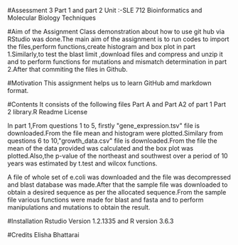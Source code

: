 #Assessment 3 Part 1 and part 2
Unit :-SLE 712 Bioinformatics and Molecular Biology Techniques

#Aim of the Assignment
Class demonstration about how to use git hub via RStudio was done.The main aim of the assignment is to run codes to import the files,perform functions,create histogram and box plot in part 1.Similarly,to test the blast limit ,download files and compress and unzip it and to perform functions for mutations and mismatch determination in part 2.After that commiting the files in Github.

#Motivation
This assignment helps us to learn GitHub amd markdown format.

#Contents
It consists of the following files
Part A and Part A2 of part 1
Part 2 library.R
Readme
License

In part 1,From questions 1 to 5, firstly "gene_expression.tsv" file is downloaded.From the file mean and histogram were plotted.Similary from questions 6 to 10,"growth_data.csv" file is downloaded.From the file the mean of the data provided was calculated and the box plot was plotted.Also,the p-value of the northeast and southwest over a period of 10 years was estimated by t.test and wilcox functions.

 A file of whole set of e.coli was downloaded and the file was decompressed and blast database was made.After that the sample file was downloaded to obtain a desired sequence as per the allocated sequence.From the sample file various functions were made for blast and fasta and to perform manipulations and mutations to obtain the result.


#Installation
Rstudio Version 1.2.1335 and R version 3.6.3

#Credits
Elisha Bhattarai









